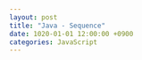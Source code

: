 ```yaml
---
layout: post
title: "Java - Sequence"
date: 1020-01-01 12:00:00 +0900
categories: JavaScript
---
```



